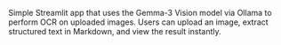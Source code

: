 Simple Streamlit app that uses the Gemma-3 Vision model via Ollama to perform OCR on uploaded images. Users can upload an image, extract structured text in Markdown, and view the result instantly.